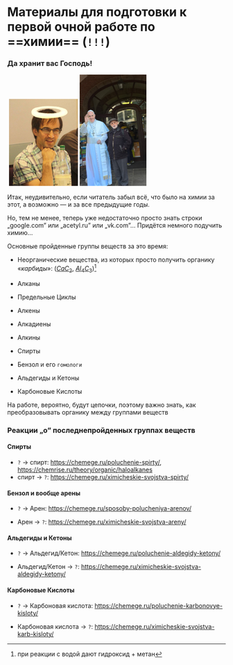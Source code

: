 # Материалы для подготовки к первой очной работе по ==**химии**== (`!!!`)

### Да хранит вас Господь!

​			<img src="resources/zz_AeQ-Lo2w.png" alt="KMS" style="zoom: 25%;" />          <img src="resources/2oDIyp-8bmo.jpg" alt="2oDIyp-8bmo" style="zoom: 25%;" />

Итак, неудивительно, если читатель забыл всё, что было на химии за этот, а возможно — и за все предыдущие годы.

Но, тем не менее, теперь уже недостаточно просто знать строки „google.com” или „acetyl.ru” или „vk.com”… Придётся немного подучить химию…

Основные пройденные группы веществ за это время:

- Неорганические вещества, из которых просто получить органику «*карбиды*»: ([$CaC_2$](https://ru.wikipedia.org/wiki/Карбид_кальция), [$Al_4C_3$](https://ru.wikipedia.org/wiki/Карбид_алюминия))[^carbids]

- Алканы
- Предельные Циклы
- Алкены
- Алкадиены
- Алкины
- Спирты
- Бензол и его `гомологи`
- Альдегиды и Кетоны
- Карбоновые Кислоты



[^carbids]: при реакции с водой дают гидроксид + метан





На работе, вероятно, будут цепочки, поэтому важно знать, как преобразовывать органику между группами веществ

### Реакции „о” последнепройденных группах веществ

#### Спирты

- `?` → спирт: <https://chemege.ru/poluchenie-spirty/>, https://chemrise.ru/theory/organic/haloalkanes
- спирт → `?`: <https://chemege.ru/ximicheskie-svojstva-spirty/>

#### Бензол и вообще арены

- `?` → Арен: https://chemege.ru/sposoby-polucheniya-arenov/

- Арен → `?`: https://chemege.ru/ximicheskie-svojstva-areny/

#### Альдегиды и Кетоны

- `?` → Альдегид/Кетон: https://chemege.ru/poluchenie-aldegidy-ketony/

- Альдегид/Кетон → `?`:  https://chemege.ru/ximicheskie-svojstva-aldegidy-ketony/

#### Карбоновые Кислоты

- `?` → Карбоновая кислота: https://chemege.ru/poluchenie-karbonovye-kisloty/

- Карбоновая кислота → `?`:  https://chemege.ru/ximicheskie-svojstva-karb-kisloty/